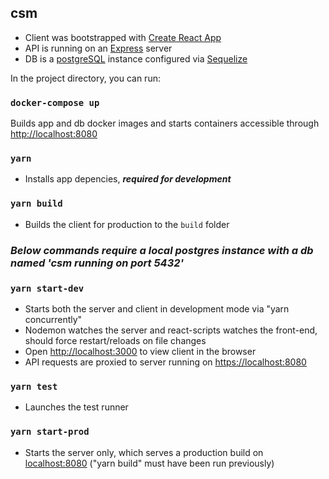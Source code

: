 ## csm

- Client was bootstrapped with [Create React App](https://github.com/facebook/create-react-app)
- API is running on an [Express](https://expressjs.com/) server
- DB is a [postgreSQL](https://www.postgresql.org/) instance configured via [Sequelize](https://sequelize.org/)

In the project directory, you can run:

### `docker-compose up`

Builds app and db docker images and starts containers accessible through [http://localhost:8080](http://localhost:8080)

### `yarn`

- Installs app depencies, ***required for development***

### `yarn build`

- Builds the client for production to the `build` folder

### ***Below commands require a local postgres instance with a db named 'csm running on port 5432'***

### `yarn start-dev`

- Starts both the server and client in development mode via "yarn concurrently" 
- Nodemon watches the server and react-scripts watches the front-end, should force restart/reloads on file changes
- Open [http://localhost:3000](http://localhost:3000) to view client in the browser
- API requests are proxied to server running on [https://localhost:8080](https://localhost:8080)

### `yarn test`

- Launches the test runner


### `yarn start-prod`

- Starts the server only, which serves a production build on [localhost:8080](localhost:8080) ("yarn build" must have been run previously)
